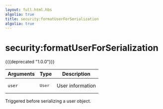 ```yaml
---
layout: full.html.hbs
algolia: true
title: security:formatUserForSerialization
algolia: true
---
```


# security:formatUserForSerialization

{{{deprecated "1.0.0"}}}

| Arguments | Type | Description |
|-----------|------|-------------|
| `user` | <pre>User</pre> | User information |

Triggered before serializing a user object.
